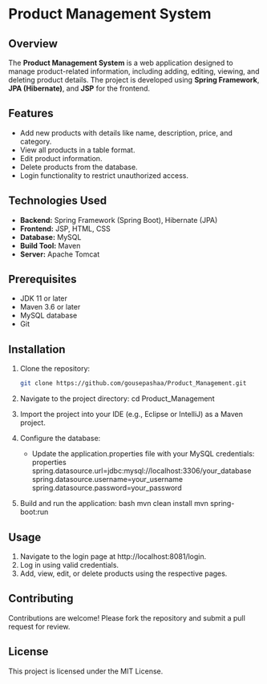 # Product Management System

## Overview
The **Product Management System** is a web application designed to manage product-related information, including adding, editing, viewing, and deleting product details. The project is developed using **Spring Framework**, **JPA (Hibernate)**, and **JSP** for the frontend. 

## Features
- Add new products with details like name, description, price, and category.
- View all products in a table format.
- Edit product information.
- Delete products from the database.
- Login functionality to restrict unauthorized access.

## Technologies Used
- **Backend:** Spring Framework (Spring Boot), Hibernate (JPA)
- **Frontend:** JSP, HTML, CSS
- **Database:** MySQL
- **Build Tool:** Maven
- **Server:** Apache Tomcat

## Prerequisites
- JDK 11 or later
- Maven 3.6 or later
- MySQL database
- Git

## Installation
1. Clone the repository:
   ```bash
   git clone https://github.com/gousepashaa/Product_Management.git
   
2. Navigate to the project directory:
    cd Product_Management
   
4. Import the project into your IDE (e.g., Eclipse or IntelliJ) as a Maven project.
   
5. Configure the database:
   * Update the application.properties file with your MySQL credentials:
    properties
    spring.datasource.url=jdbc:mysql://localhost:3306/your_database
    spring.datasource.username=your_username
    spring.datasource.password=your_password
   
6. Build and run the application:
    bash
    mvn clean install
    mvn spring-boot:run

## Usage
1. Navigate to the login page at http://localhost:8081/login.
2. Log in using valid credentials.
3. Add, view, edit, or delete products using the respective pages.

## Contributing
   Contributions are welcome! Please fork the repository and submit a pull request for review.

## License
   This project is licensed under the MIT License.
